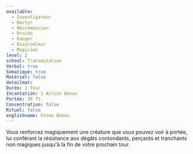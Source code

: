 ```yaml
---
available:
  - Investigateur
  - Martyr
  - Nécromancien
  - Druide
  - Ranger
  - Ensorceleur
  - Magicien
level: 2
school: Transmutation
Verbal: true
Somatique: true
Matériel: false
detailmat: 
Durée: 1 Tour
Incantation: 1 Action Bonus
Portée: 30 ft.
Concentration: false
Rituel: false
englishname: Stone Bones
---
```

Vous renforcez magiquement une créature que vous pouvez voir à portée, lui conférant la résistance aux dégâts contondants, perçants et tranchants non magiques jusqu'à la fin de votre prochain tour.
